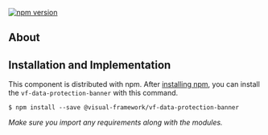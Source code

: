 [![npm version](https://badge.fury.io/js/%40visual-framework%2Fvf-data-protection-banner.svg)](https://badge.fury.io/js/%40visual-framework%2Fvf-favicon)

## About

## Installation and Implementation

This component is distributed with npm. After [installing npm](https://www.npmjs.com/get-npm), you can install the `vf-data-protection-banner` with this command.

```
$ npm install --save @visual-framework/vf-data-protection-banner
```


_Make sure you import any requirements along with the modules._
